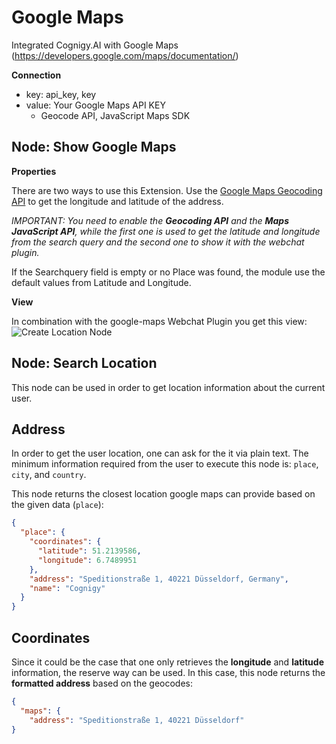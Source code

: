 # Google Maps
Integrated Cognigy.AI with Google Maps (https://developers.google.com/maps/documentation/)

**Connection**

- key:  api_key, key
- value: Your Google Maps API KEY
  - Geocode API, JavaScript Maps SDK

## Node: Show Google Maps

**Properties**

There are two ways to use this Extension. Use the [Google Maps Geocoding API](https://developers.google.com/maps/documentation/geocoding/start) to get the longitude and latitude of the address. 

*IMPORTANT: You need to enable the **Geocoding API** and the **Maps JavaScript API**, while the first one is used to get the latitude and longitude from the search query and the second one to show it with the webchat plugin.*

If the Searchquery field is empty or no Place was found, the module use the default values from Latitude and Longitude. 

**View**

In combination with the google-maps Webchat Plugin you get this view:
![Create Location Node](./docs/google-maps-Webchat.png)

## Node: Search Location

This node can be used in order to get location information about the current user.

## Address

In order to get the user location, one can ask for the it via plain text. The minimum information required from the user to execute this node is: `place`, `city`, and `country`. 

This node returns the closest location google maps can provide based on the given data (`place`):

```json 
{
  "place": {
    "coordinates": {
      "latitude": 51.2139586,
      "longitude": 6.7489951
    },
    "address": "Speditionstraße 1, 40221 Düsseldorf, Germany",
    "name": "Cognigy"
  }
}
```

## Coordinates

Since it could be the case that one only retrieves the **longitude** and **latitude** information, the reserve way can be used. In this case, this node returns the **formatted address** based on the geocodes:

```json
{
  "maps": {
    "address": "Speditionstraße 1, 40221 Düsseldorf"
}
```
